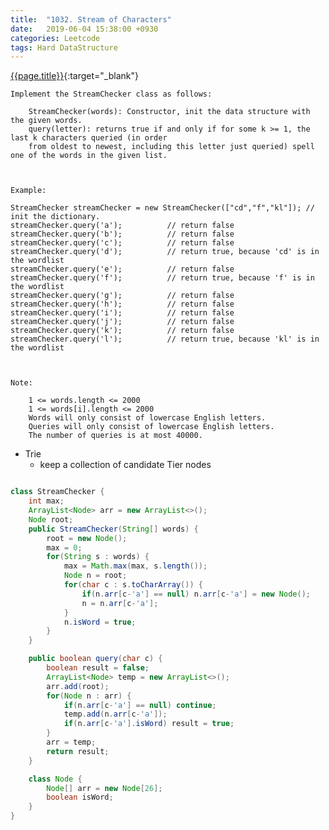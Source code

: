 ```yaml
---
title:  "1032. Stream of Characters"
date:   2019-06-04 15:38:00 +0930
categories: Leetcode
tags: Hard DataStructure
---
```


[{{page.title}}](https://leetcode.com/problems/stream-of-characters/){:target="_blank"}

    Implement the StreamChecker class as follows:

        StreamChecker(words): Constructor, init the data structure with the given words.
        query(letter): returns true if and only if for some k >= 1, the last k characters queried (in order
        from oldest to newest, including this letter just queried) spell one of the words in the given list.



    Example:

    StreamChecker streamChecker = new StreamChecker(["cd","f","kl"]); // init the dictionary.
    streamChecker.query('a');          // return false
    streamChecker.query('b');          // return false
    streamChecker.query('c');          // return false
    streamChecker.query('d');          // return true, because 'cd' is in the wordlist
    streamChecker.query('e');          // return false
    streamChecker.query('f');          // return true, because 'f' is in the wordlist
    streamChecker.query('g');          // return false
    streamChecker.query('h');          // return false
    streamChecker.query('i');          // return false
    streamChecker.query('j');          // return false
    streamChecker.query('k');          // return false
    streamChecker.query('l');          // return true, because 'kl' is in the wordlist



    Note:

        1 <= words.length <= 2000
        1 <= words[i].length <= 2000
        Words will only consist of lowercase English letters.
        Queries will only consist of lowercase English letters.
        The number of queries is at most 40000.



* Trie
  - keep a collection of candidate Tier nodes

```java

class StreamChecker {
    int max;
    ArrayList<Node> arr = new ArrayList<>();
    Node root;
    public StreamChecker(String[] words) {
        root = new Node();
        max = 0;
        for(String s : words) {
            max = Math.max(max, s.length());
            Node n = root;
            for(char c : s.toCharArray()) {
                if(n.arr[c-'a'] == null) n.arr[c-'a'] = new Node();
                n = n.arr[c-'a'];
            }
            n.isWord = true;
        }
    }

    public boolean query(char c) {
        boolean result = false;
        ArrayList<Node> temp = new ArrayList<>();
        arr.add(root);
        for(Node n : arr) {
            if(n.arr[c-'a'] == null) continue;
            temp.add(n.arr[c-'a']);
            if(n.arr[c-'a'].isWord) result = true;
        }
        arr = temp;
        return result;
    }

    class Node {
        Node[] arr = new Node[26];
        boolean isWord;
    }
}
```
